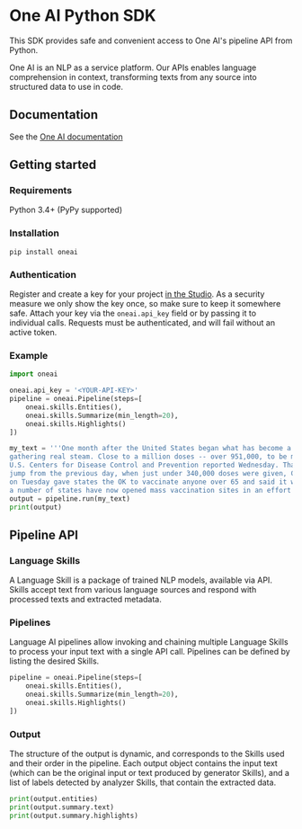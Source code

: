 # One AI Python SDK
This SDK provides safe and convenient access to One AI's pipeline API from Python.

One AI is an NLP as a service platform. Our APIs enables language comprehension in context, transforming texts from any source into structured data to use in code.

## Documentation
See the [One AI documentation](https://oneai.com/docs)

## Getting started
### Requirements
Python 3.4+ (PyPy supported)

### Installation
`pip install oneai`

### Authentication
Register and create a key for your project [in the Studio](https://studio.oneai.com/settings/api-keys). As a security measure we only show the key once, so make sure to keep it somewhere safe.
Attach your key via the `oneai.api_key` field or by passing it to individual calls. Requests must be authenticated, and will fail without an active token.

### Example
```python
import oneai

oneai.api_key = '<YOUR-API-KEY>'
pipeline = oneai.Pipeline(steps=[
    oneai.skills.Entities(),
    oneai.skills.Summarize(min_length=20),
    oneai.skills.Highlights()
])

my_text = '''One month after the United States began what has become a troubled rollout of a national COVID vaccination campaign, the effort is finally 
gathering real steam. Close to a million doses -- over 951,000, to be more exact -- made their way into the arms of Americans in the past 24 hours, the 
U.S. Centers for Disease Control and Prevention reported Wednesday. That's the largest number of shots given in one day since the rollout began and a big 
jump from the previous day, when just under 340,000 doses were given, CBS News reported. That number is likely to jump quickly after the federal government 
on Tuesday gave states the OK to vaccinate anyone over 65 and said it would release all the doses of vaccine it has available for distribution. Meanwhile, 
a number of states have now opened mass vaccination sites in an effort to get larger numbers of people inoculated, CBS News reported.'''
output = pipeline.run(my_text)
print(output)
```

## Pipeline API
### Language Skills
A Language Skill is a package of trained NLP models, available via API. Skills accept text from various language sources and respond with processed texts and extracted metadata.
### Pipelines
Language AI pipelines allow invoking and chaining multiple Language Skills to process your input text with a single API call. Pipelines can be defined by listing the desired Skills.
```python
pipeline = oneai.Pipeline(steps=[
    oneai.skills.Entities(),
    oneai.skills.Summarize(min_length=20),
    oneai.skills.Highlights()
])
```
### Output
The structure of the output is dynamic, and corresponds to the Skills used and their order in the pipeline. Each output object contains the input text (which can be the original input or text produced by generator Skills), and a list of labels detected by analyzer Skills, that contain the extracted data.
```python
print(output.entities)
print(output.summary.text)
print(output.summary.highlights)
```
